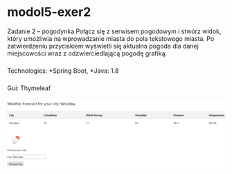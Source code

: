 # modol5-exer2
Zadanie 2 – pogodynka
Połącz się z serwisem pogodowym i stwórz widok, który umożliwia na wprowadzanie miasta do pola tekstowego miasta. 
Po zatwierdzeniu przyciskiem wyświetli się aktualna pogoda dla danej miejscowości wraz z odzwierciedlającą pogodę grafiką.

###
Technologies:
*Spring Boot,
*Java: 1.8

#####
Gui:
Thymeleaf

###### ![App image](src/main/resources/img/WeatherApi.png)



